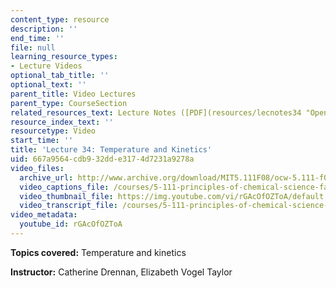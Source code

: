 ```yaml
---
content_type: resource
description: ''
end_time: ''
file: null
learning_resource_types:
- Lecture Videos
optional_tab_title: ''
optional_text: ''
parent_title: Video Lectures
parent_type: CourseSection
related_resources_text: Lecture Notes ([PDF](resources/lecnotes34 "Open in a new window."))
resource_index_text: ''
resourcetype: Video
start_time: ''
title: 'Lecture 34: Temperature and Kinetics'
uid: 667a9564-cdb9-32dd-e317-4d7231a9278a
video_files:
  archive_url: http://www.archive.org/download/MIT5.111F08/ocw-5.111-f08-lec34_300k.mp4
  video_captions_file: /courses/5-111-principles-of-chemical-science-fall-2008/0dbdae5336c152aeb876e74ca807b631_rGAcOfOZToA.vtt
  video_thumbnail_file: https://img.youtube.com/vi/rGAcOfOZToA/default.jpg
  video_transcript_file: /courses/5-111-principles-of-chemical-science-fall-2008/22b91fe3de75a1c5bb6d70ba5610d5c8_rGAcOfOZToA.pdf
video_metadata:
  youtube_id: rGAcOfOZToA
---
```


**Topics covered:** Temperature and kinetics

**Instructor:** Catherine Drennan, Elizabeth Vogel Taylor